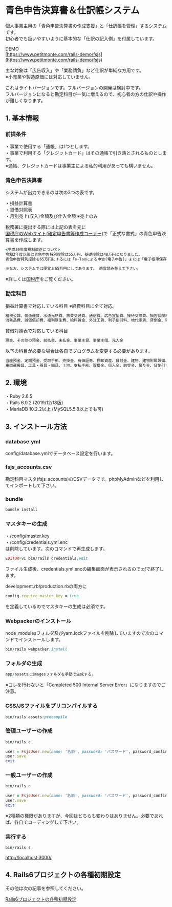 # 青色申告決算書＆仕訳帳システム 

個人事業主用の「青色申告決算書の作成支援」と「仕訳帳を管理」するシステムです。  
初心者でも扱いやすいように基本的な「仕訳の記入例」を付属しています。
  
DEMO    
[https://www.petitmonte.com/rails-demo/fsjs](https://www.petitmonte.com/rails-demo/fsjs)  
  
主な対象は「広告収入」や「業務請負」など仕訳が単純な方用です。  
※小売業や製造原価には対応していません。   
  
これはライトバージョンです。フルバージョンの開発は検討中です。  
フルバージョンになると勘定科目が一気に増えるので、初心者の方の仕訳や操作が難しくなります。  

## 1. 基本情報

### 前提条件 
・事業で使用する「通帳」は1つとします。  
・事業で利用する「クレジットカード」はその通帳で引き落とされるものとします。  
※通帳、クレジットカードは事業主による私的利用があっても構いません。  

### 青色申告決算書 
システムが出力できるのは次の3つの表です。  
  
・損益計算書  
・貸借対照表   
・月別売上(収入)金額及び仕入金額 ※売上のみ   
  
税務署に提出する際には上記の表を元に  
[国税庁のWebサイト(確定申告書等作成コーナー)](https://www.keisan.nta.go.jp/kyoutu/ky/sm/top#bsctrl)で「正式な書式」の青色申告決算書を作成します。  
```rb
<平成30年度税制改正について>
令和2年度以後は青色申告特別控除は55万円、基礎控除は48万円となりました。
青色申告特別控除を65万円にするには「e-Taxによる申告(電子申告)」または「電子帳簿保存」(申請必須)をする必要があります。
  
※なお、システムでは便宜上65万円にしてあります。 適宜読み替えて下さい。
```  
※詳しくは[国税庁](https://www.nta.go.jp/publication/pamph/shotoku/h32_kojogaku_change.pdf)をご覧ください。
  
### 勘定科目 

損益計算書で対応している科目  ※経費科目に全て対応。
```rb
租税公課、荷造運賃、水道光熱費、旅費交通費、通信費、広告宣伝費、接待交際費、損害保険料、修繕費 
消耗品費、減価償却費、福利厚生費、給料賃金、外注工賃、利子割引料、地代家賃、貸倒金、雑費

```   
貸借対照表で対応している科目  
```rb
現金、その他の預金、前払金、未払金、事業主貸、事業主借、元入金
```   
以下の科目が必要な場合は各自でプログラムを変更する必要があります。  
```rb
当座預金、定期預金、受取手形、売掛金、有価証券、棚卸資産、貸付金、建物、建物附属設備、機械装置、
車両運搬具、工具・器具・備品、土地、支払手形、買掛金、借入金、前受金、預り金、貸倒引当金
```   

## 2. 環境
・Ruby 2.6.5  
・Rails 6.0.2 (2019/12/18版)  
・MariaDB 10.2.2以上 (MySQL5.5.8以上でも可)  
 
 
## 3. インストール方法
  
### database.yml  
config/database.ymlでデータベース設定を行います。  
  
### fsjs_accounts.csv 
勘定科目マスタ(fsjs_accounts)のCSVデータです。phpMyAdminなどを利用してインポートして下さい。  

### bundle  
```rb
bundle install 
```

### マスタキーの生成 
・/config/master.key  
・/config/credentials.yml.enc  
は削除しています。次のコマンドで再生成します。  
```rb
EDITOR=vi bin/rails credentials:edit   
```  
ファイル生成後、credentials.yml.encの編集画面が表示されるので:q!で終了します。

development.rb/production.rbの両方に  
```rb
config.require_master_key = true  
``` 
を定義しているのでマスタキーの生成は必須です。   
  
### Webpackerのインストール  
node_modulesフォルダ及びyarn.lockファイルを削除していますので次のコマンドでインストールします。  
```rb  
bin/rails webpacker:install  
```
### フォルダの生成
```rb  
app/assetsにimagesフォルダを手動で生成する。 
```
※コレを行わないと「Completed 500 Internal Server Error」になりますのでご注意。  
  
### CSS/JSファイルをプリコンパイルする
```rb  
bin/rails assets:precompile  
```  

### 管理ユーザーの作成
```rb  
bin/rails c  
  
user = FsjsUser.new(name: '名前', password: 'パスワード', password_confirmation:'パスワード', admin: true)  
user.save  
exit 
```  

### 一般ユーザーの作成
```rb  
bin/rails c  
  
user = FsjsUser.new(name: '名前', password: 'パスワード', password_confirmation:'パスワード', admin: false)  
user.save  
exit 
```  
※2種類の権限がありますが、今回はどちらも変わりはありません。必要であれば、各自でコーディングして下さい。
  
   
### 実行する
```rb  
bin/rails s
```  

[http://localhost:3000/](http://localhost:3000/)  

  
## 4. Rails6プロジェクトの各種初期設定
その他は次の記事を参照してください。  
  
[Rails6プロジェクトの各種初期設定](https://www.petitmonte.com/ruby/rails6_project.html)  
